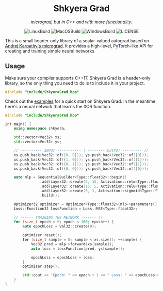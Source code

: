 <div align="center">
 
<h1>Shkyera Grad</h1>

<i>
 micrograd, but in C++ and with more functionality.
</i>
<p></p>

![LinuxBuild](https://github.com/fszewczyk/shkyera-engine/actions/workflows/linux.yml/badge.svg) 
![MacOSBuild](https://github.com/fszewczyk/shkyera-engine/actions/workflows/macos.yml/badge.svg) 
![WindowsBuild](https://github.com/fszewczyk/shkyera-grad/actions/workflows/windows.yml/badge.svg) 
![LICENSE](https://img.shields.io/badge/license-Beerware-yellow)

</div>

This is a small header-only library of a scalar-valued autograd based on [Andrej Karpathy's micrograd](https://github.com/karpathy/micrograd). It provides a high-level, PyTorch-like API for creating and training simple neural networks.

## Usage

Make sure your compiler supports C++17. Shkyera Grad is a header-only library, so the only thing you need to do is to include it in your project.

```cpp
#include "include/ShkyeraGrad.hpp"
```

Check out the [examples](examples/README.md) for a quick start on Shkyera Grad. In the meantime, here's a neural network that learns the XOR function.

```cpp
#include "include/ShkyeraGrad.hpp"

int main() {
    using namespace shkyera;

    std::vector<Vec32> xs;
    std::vector<Vec32> ys;

    // ---------- INPUT ----------- | -------- OUTPUT --------- //
    xs.push_back(Vec32::of({0, 0})); ys.push_back(Vec32::of({0}));
    xs.push_back(Vec32::of({1, 0})); ys.push_back(Vec32::of({1}));
    xs.push_back(Vec32::of({0, 1})); ys.push_back(Vec32::of({1}));
    xs.push_back(Vec32::of({0, 0})); ys.push_back(Vec32::of({0}));

    auto mlp = SequentialBuilder<Type::float32>::begin()
                .add(Layer32::create(2, 15, Activation::relu<Type::float32>))
                .add(Layer32::create(15, 5, Activation::relu<Type::float32>))
                .add(Layer32::create(5, 1, Activation::sigmoid<Type::float32>))
                .build();

    Optimizer32 optimizer = Optimizer<Type::float32>(mlp->parameters(), 0.1);
    Loss::Function32 lossFunction = Loss::MSE<Type::float32>;

    // ------ TRAINING THE NETWORK ------- //
    for (size_t epoch = 0; epoch < 100; epoch++) {
        auto epochLoss = Val32::create(0);

        optimizer.reset();
        for (size_t sample = 0; sample < xs.size(); ++sample) {
            Vec32 pred = mlp->forward(xs[sample]);
            auto loss = lossFunction(pred, ys[sample]);

            epochLoss = epochLoss + loss;
        }
        optimizer.step();

        std::cout << "Epoch: " << epoch + 1 << " Loss: " << epochLoss->getValue() << std::endl;
    }
}
```
